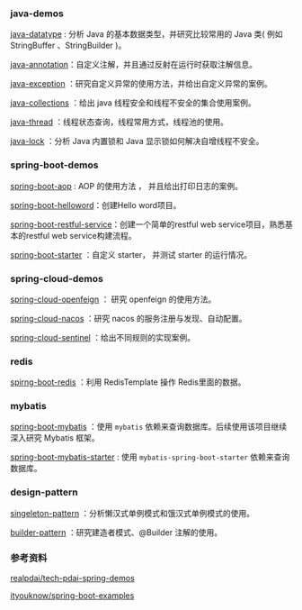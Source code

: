 ### java-demos

[java-datatype](java-datatype) : 分析 Java 的基本数据类型，并研究比较常用的 Java 类( 例如 StringBuffer 、StringBuilder )。

[java-annotation](java-annotation)：自定义注解，并且通过反射在运行时获取注解信息。

[java-exception](java-exception) ：研究自定义异常的使用方法，并给出自定义异常的案例。

[java-collections](java-collections) ：给出 java 线程安全和线程不安全的集合使用案例。

[java-thread](java-thread) ：线程状态查询，线程常用方式，线程池的使用。

[java-lock](java-lock) ：分析 Java 内置锁和 Java 显示锁如何解决自增线程不安全。



### spring-boot-demos

[spring-boot-aop](spring-boot-aop) :  AOP 的使用方法 ， 并且给出打印日志的案例。

[spring-boot-helloword](./spring-boot-helloword)：创建Hello word项目。

[spring-boot-restful-service](./spring-boot-restful-service)：创建一个简单的restful web service项目，熟悉基本的restful web service构建流程。

[spring-boot-starter](spring-boot-starter) ：自定义 starter， 并测试 starter 的运行情况。



### spring-cloud-demos

 [spring-cloud-openfeign](spring-cloud-openfeign) ： 研究 openfeign 的使用方法。

 [spring-cloud-nacos](spring-cloud-nacos) ：研究 nacos 的服务注册与发现、自动配置。

 [spring-cloud-sentinel](spring-cloud-sentinel) ：给出不同规则的实现案例。



### redis

[spirng-boot-redis](spirng-boot-redis) ：利用 RedisTemplate 操作 Redis里面的数据。





### mybatis

[spring-boot-mybatis](spring-boot-mybatis) ：使用 `mybatis` 依赖来查询数据库。后续使用该项目继续深入研究 Mybatis 框架。

[spring-boot-mybatis-starter](spring-boot-mybatis-starter) : 使用 `mybatis-spring-boot-starter` 依赖来查询数据库。



### design-pattern

 [singeleton-pattern](singeleton-pattern) ：分析懒汉式单例模式和饿汉式单例模式的使用。

 [builder-pattern](builder-pattern) ：研究建造者模式、@Builder 注解的使用。



### 参考资料

[realpdai/tech-pdai-spring-demos](https://github.com/realpdai/tech-pdai-spring-demos)

[ityouknow/spring-boot-examples](https://github.com/ityouknow/spring-boot-examples)

